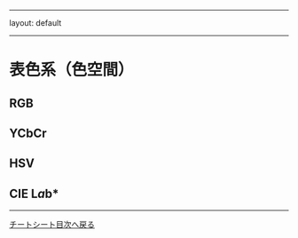 ---
layout: default
___
# 表色系（色空間）
## RGB
## YCbCr
## HSV
## CIE L*a*b*
----
[チートシート目次へ戻る](./index.md)
